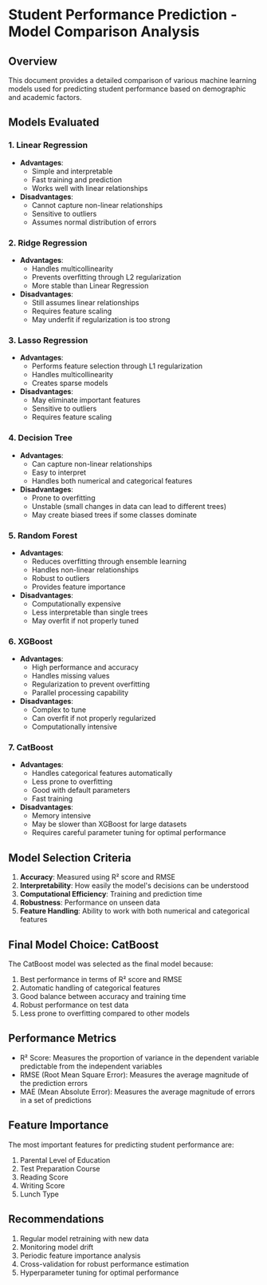 # Student Performance Prediction - Model Comparison Analysis

## Overview
This document provides a detailed comparison of various machine learning models used for predicting student performance based on demographic and academic factors.

## Models Evaluated

### 1. Linear Regression
- **Advantages**:
  - Simple and interpretable
  - Fast training and prediction
  - Works well with linear relationships
- **Disadvantages**:
  - Cannot capture non-linear relationships
  - Sensitive to outliers
  - Assumes normal distribution of errors

### 2. Ridge Regression
- **Advantages**:
  - Handles multicollinearity
  - Prevents overfitting through L2 regularization
  - More stable than Linear Regression
- **Disadvantages**:
  - Still assumes linear relationships
  - Requires feature scaling
  - May underfit if regularization is too strong

### 3. Lasso Regression
- **Advantages**:
  - Performs feature selection through L1 regularization
  - Handles multicollinearity
  - Creates sparse models
- **Disadvantages**:
  - May eliminate important features
  - Sensitive to outliers
  - Requires feature scaling

### 4. Decision Tree
- **Advantages**:
  - Can capture non-linear relationships
  - Easy to interpret
  - Handles both numerical and categorical features
- **Disadvantages**:
  - Prone to overfitting
  - Unstable (small changes in data can lead to different trees)
  - May create biased trees if some classes dominate

### 5. Random Forest
- **Advantages**:
  - Reduces overfitting through ensemble learning
  - Handles non-linear relationships
  - Robust to outliers
  - Provides feature importance
- **Disadvantages**:
  - Computationally expensive
  - Less interpretable than single trees
  - May overfit if not properly tuned

### 6. XGBoost
- **Advantages**:
  - High performance and accuracy
  - Handles missing values
  - Regularization to prevent overfitting
  - Parallel processing capability
- **Disadvantages**:
  - Complex to tune
  - Can overfit if not properly regularized
  - Computationally intensive

### 7. CatBoost
- **Advantages**:
  - Handles categorical features automatically
  - Less prone to overfitting
  - Good with default parameters
  - Fast training
- **Disadvantages**:
  - Memory intensive
  - May be slower than XGBoost for large datasets
  - Requires careful parameter tuning for optimal performance

## Model Selection Criteria
1. **Accuracy**: Measured using R² score and RMSE
2. **Interpretability**: How easily the model's decisions can be understood
3. **Computational Efficiency**: Training and prediction time
4. **Robustness**: Performance on unseen data
5. **Feature Handling**: Ability to work with both numerical and categorical features

## Final Model Choice: CatBoost
The CatBoost model was selected as the final model because:
1. Best performance in terms of R² score and RMSE
2. Automatic handling of categorical features
3. Good balance between accuracy and training time
4. Robust performance on test data
5. Less prone to overfitting compared to other models

## Performance Metrics
- R² Score: Measures the proportion of variance in the dependent variable predictable from the independent variables
- RMSE (Root Mean Square Error): Measures the average magnitude of the prediction errors
- MAE (Mean Absolute Error): Measures the average magnitude of errors in a set of predictions

## Feature Importance
The most important features for predicting student performance are:
1. Parental Level of Education
2. Test Preparation Course
3. Reading Score
4. Writing Score
5. Lunch Type

## Recommendations
1. Regular model retraining with new data
2. Monitoring model drift
3. Periodic feature importance analysis
4. Cross-validation for robust performance estimation
5. Hyperparameter tuning for optimal performance 
